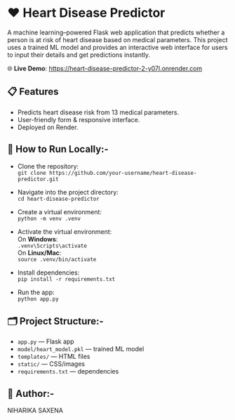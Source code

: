 
# ❤️ Heart Disease Predictor

A machine learning–powered Flask web application that predicts whether a person is at risk of heart disease based on medical parameters.
This project uses a trained ML model and provides an interactive web interface for users to input their details and get predictions instantly.

🌐 **Live Demo**:  https://heart-disease-predictor-2-y07l.onrender.com


## 📋 Features

* Predicts heart disease risk from 13 medical parameters.
* User-friendly form & responsive interface.
* Deployed on Render.

## 🚀 How to Run Locally:-

- Clone the repository:  
  `git clone https://github.com/your-username/heart-disease-predictor.git`

- Navigate into the project directory:  
  `cd heart-disease-predictor`

- Create a virtual environment:  
  `python -m venv .venv`

- Activate the virtual environment:  
  On **Windows**:  
  `.venv\Scripts\activate`  
  On **Linux/Mac**:  
  `source .venv/bin/activate`

- Install dependencies:  
  `pip install -r requirements.txt`

- Run the app:  
  `python app.py`

## 🗂️ Project Structure:-

* `app.py` — Flask app
* `model/heart_model.pkl` — trained ML model
* `templates/` — HTML files
* `static/` — CSS/images
* `requirements.txt` — dependencies

## 👤 Author:-

NIHARIKA SAXENA 

